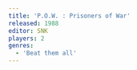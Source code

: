 ```yaml
---
title: 'P.O.W. : Prisoners of War'
released: 1988
editor: SNK
players: 2
genres:
  - 'Beat them all'
---
```

